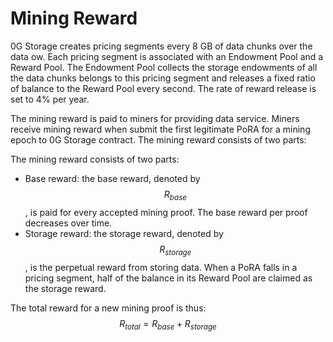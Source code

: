 # Mining Reward

0G Storage creates pricing segments every 8 GB of data chunks over the data ow. Each pricing segment is associated with an Endowment Pool and a Reward Pool. The Endowment Pool collects the storage endowments of all the data chunks belongs to this pricing segment and releases a fixed ratio of balance to the Reward Pool every second. The rate of reward release is set to 4% per year.

The mining reward is paid to miners for providing data service. Miners receive mining reward when submit the first legitimate PoRA for a mining epoch to 0G Storage contract. The mining reward consists of two parts:

The mining reward consists of two parts:

* Base reward: the base reward, denoted by $$R_{base}$$, is paid for every accepted mining proof. The base reward per proof decreases over time.
* Storage reward: the storage reward, denoted by $$R_{storage}$$, is the perpetual reward from storing data. When a PoRA falls in a pricing segment, half of the balance in its Reward Pool are claimed as the storage reward.

The total reward for a new mining proof is thus: $$R_{total} = R_{base} + R_{storage}$$
